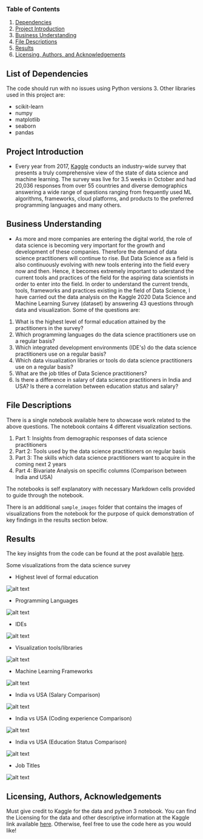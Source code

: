 ### Table of Contents
1. [Dependencies](#dependency)
2. [Project Introduction](#introduction)
3. [Business Understanding](#understanding)
4. [File Descriptions](#files)
5. [Results](#results)
6. [Licensing, Authors, and Acknowledgements](#licensing)

## List of Dependencies<a name="dependency"></a>
The code should run with no issues using Python versions 3.
Other libraries used in this project are:
- scikit-learn
- numpy
- matplotlib
- seaborn
- pandas


## Project Introduction<a name="introduction"></a>
- Every year from 2017, [Kaggle](https://www.kaggle.com/c/kaggle-survey-2020) conducts an industry-wide survey that presents a truly comprehensive view of the state of data science and machine learning. The survey was live for 3.5 weeks in October and had 20,036 responses from over 55 countries and diverse demographics answering a wide range of questions ranging from frequently used ML algorithms, frameworks, cloud platforms, and products to the preferred programming languages and many others.


## Business Understanding<a name="understanding"></a>
- As more and more companies are entering the digital world, the role of data science is becoming very important for the growth and development of these companies. Therefore the demand of data science practitioners will continue to rise. But Data Science as a field is also continuously evolving with new tools entering into the field every now and then. Hence, it becomes extremely important to uderstand the current tools and practices of the field for the aspiring data scientists in order to enter into the field. In order to understand the current trends, tools, frameworks and practices existing in the field of Data Science, I have carried out the data analysis on the Kaggle 2020 Data Science and Machine Learning Survey (dataset) by answering 43 questions through data and visualization.
Some of the questions are:
1. What is the highest level of formal education attained by the practitioners in the survey?
2. Which programming languages do the data science practitioners use on a regular basis?
3. Which integrated development environments (IDE's) do the data science practitioners use on a regular basis?
4. Which data visualization libraries or tools do data science practitioners use on a regular basis?
5. What are the job titles of Data Science practitioners?
6. Is there a difference in salary of data science practitioners in India and USA? Is there a correlation between education status and salary?


## File Descriptions <a name="files"></a>

There is a single notebook available here to showcase work related to the above questions. The notebook contains 4 different visualization sections.
1. Part 1: Insights from demographic responses of data science practitioners
2. Part 2: Tools used by the data science practitioners on regular basis
3. Part 3: The skills which data science practitioners want to acquire in the coming next 2 years
4. Part 4: Bivariate Analysis on specific columns (Comparison between India and USA)

The notebooks is self explanatory with necessary Markdown cells provided to guide through the notebook.

There is an additional `sample_images` folder that contains the images of visualizations from the notebook for the purpose of quick demonstration of key findings in the results section below.

## Results<a name="results"></a>
The key insights from the code can be found at the post available [here](https://ankitsaini1729.medium.com/insights-from-machine-learning-and-data-science-survey-2020-1adb1b83f706).

Some visualizations from the data science survey
- Highest level of formal education

![alt text](https://github.com/Ankit-Kumar-Saini/Data_Science/blob/master/sample_images/edu_status.PNG) 

- Programming Languages

![alt text](https://github.com/Ankit-Kumar-Saini/Data_Science/blob/master/sample_images/languages.PNG)

- IDEs

![alt text](https://github.com/Ankit-Kumar-Saini/Data_Science/blob/master/sample_images/IDEs.PNG) 

- Visualization tools/libraries

![alt text](https://github.com/Ankit-Kumar-Saini/Data_Science/blob/master/sample_images/vis_tools.PNG) 

- Machine Learning Frameworks

![alt text](https://github.com/Ankit-Kumar-Saini/Data_Science/blob/master/sample_images/ML_Frameworks.PNG)

- India vs USA (Salary Comparison)

![alt text](https://github.com/Ankit-Kumar-Saini/Data_Science/blob/master/sample_images/IN_USA_Salary.PNG)

- India vs USA (Coding experience Comparison)

![alt text](https://github.com/Ankit-Kumar-Saini/Data_Science/blob/master/sample_images/coding_exp.PNG)

- India vs USA (Education Status Comparison)

![alt text](https://github.com/Ankit-Kumar-Saini/Data_Science/blob/master/sample_images/education.PNG)

- Job Titles 

![alt text](https://github.com/Ankit-Kumar-Saini/Data_Science/blob/master/sample_images/job_titles.PNG) 


## Licensing, Authors, Acknowledgements<a name="licensing"></a>

Must give credit to Kaggle for the data and python 3 notebook. You can find the Licensing for the data and other descriptive information at the Kaggle link available [here](https://www.kaggle.com/c/kaggle-survey-2020). Otherwise, feel free to use the code here as you would like! 





